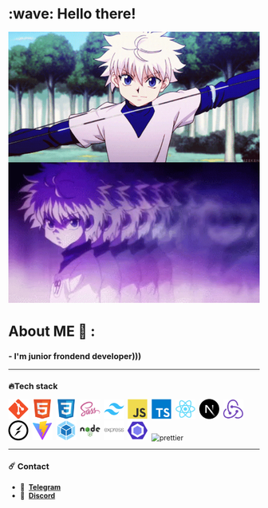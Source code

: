 <h1 align="left">:wave: Hello there!</h1>

<div align="center">
<img width="780" alt="killua.gif" align="center" src="https://github.com/skywkie/skywkie/blob/main/assets/killua.gif"/>
<img width="780" alt="killua.gif" align="center" src="https://github.com/skywkie/skywkie/blob/main/assets/killua2.gif"/>
</div>

# About ME 💬 :

### - I'm junior frondend developer)))

---

### 🔥Tech stack

<div>
	<img src="https://github.com/devicons/devicon/blob/master/icons/git/git-original.svg" title="git" alt="git" width="40" height="40"/>&nbsp
	<img src="https://github.com/devicons/devicon/blob/master/icons/html5/html5-original.svg" title="html5" alt="html5" width="40" height="40"/>&nbsp
	<img src="https://github.com/devicons/devicon/blob/master/icons/css3/css3-original.svg" title="css" alt="css" width="40" height="40"/>&nbsp
	<img src="https://github.com/devicons/devicon/blob/master/icons/sass/sass-original.svg" title="sass/scss" alt="sass/scss" width="40" height="40"/>&nbsp;
	<img src="https://github.com/devicons/devicon/blob/master/icons/tailwindcss/tailwindcss-original.svg" title="tailwind" alt="tailwind" width="40" height="40"/>&nbsp;
	<img src="https://github.com/devicons/devicon/blob/master/icons/javascript/javascript-original.svg" title="javascript" alt="javascript" width="40" height="40"/>&nbsp
	<img src="https://github.com/devicons/devicon/blob/master/icons/typescript/typescript-original.svg" title="typescript" alt="jatypescriptvascript" width="40" height="40"/>&nbsp
	<img src="https://github.com/devicons/devicon/blob/master/icons/react/react-original.svg" title="react" alt="react" width="40" height="40"/>&nbsp
	<img src="https://github.com/devicons/devicon/blob/master/icons/nextjs/nextjs-original.svg" title="nextjs" alt="nextjs" width="40" height="40"/>&nbsp
	<img src="https://github.com/devicons/devicon/blob/master/icons/redux/redux-original.svg" title="redux toolkit" alt="redux toolkit" width="40" height="40"/>&nbsp;
	<img src="https://github.com/devicons/devicon/blob/master/icons/socketio/socketio-original.svg" title="socket.io" alt="socket.io" width="40" height="40"/>&nbsp;
	<img src="https://github.com/devicons/devicon/blob/master/icons/vitejs/vitejs-original.svg" title="vite" alt="vite" width="40" height="40"/>&nbsp;
	<img src="https://github.com/devicons/devicon/blob/master/icons/webpack/webpack-original.svg" title="webpack" alt="webpack" width="40" height="40"/>&nbsp;
	<img src="https://github.com/devicons/devicon/blob/master/icons/nodejs/nodejs-original-wordmark.svg" title="node js" alt="node js" width="40" height="40"/>&nbsp;
	<img src="https://github.com/devicons/devicon/blob/master/icons/express/express-original-wordmark.svg" title="express" alt="express" width="40" height="40"/>&nbsp;
	<img src="https://github.com/devicons/devicon/blob/master/icons/eslint/eslint-original.svg" title="eslint" alt="eslint" width="40" height="40"/>&nbsp;
	<img src="https://brandeps.com/icon-download/P/Prettier-icon-vector-02.svg" title="prettier" alt="prettier" width="40" height="40"/>&nbsp;
</div>

---

### ☄️ Contact

- :popcorn: &nbsp;**[Telegram](https://t.me/skywkie)**
- :popcorn: &nbsp;**[Discord](https://discordapp.com/users/519911017593962507)**
